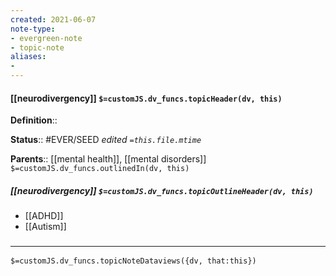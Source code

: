 ```yaml
---
created: 2021-06-07
note-type: 
- evergreen-note
- topic-note
aliases:
- 
---
```

 
#### [[neurodivergency]] `$=customJS.dv_funcs.topicHeader(dv, this)`

**Definition**::

**Status**::  #EVER/SEED 
*edited `=this.file.mtime`*

**Parents**:: [[mental health]], [[mental disorders]]
`$=customJS.dv_funcs.outlinedIn(dv, this)`

##### [[neurodivergency]] `$=customJS.dv_funcs.topicOutlineHeader(dv, this)`
- [[ADHD]]
- [[Autism]]

### <hr class="dataviews"/>

`$=customJS.dv_funcs.topicNoteDataviews({dv, that:this})`


